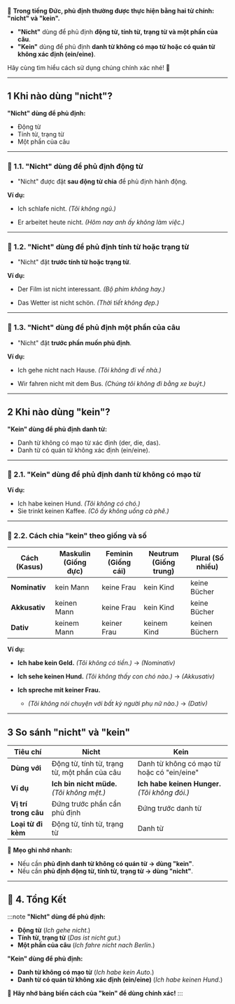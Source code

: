 📌 **Trong tiếng Đức, phủ định thường được thực hiện bằng hai từ chính: "nicht" và "kein".**  

 - **"Nicht"** dùng để phủ định **động từ, tính từ, trạng từ và một phần của câu**.  
 - **"Kein"** dùng để phủ định **danh từ không có mạo từ hoặc có quán từ không xác định (ein/eine)**.

Hãy cùng tìm hiểu cách sử dụng chúng chính xác nhé! 🚀

---

## **1️ Khi nào dùng "nicht"?**

**"Nicht" dùng để phủ định:**  

  - Động từ  
  - Tính từ, trạng từ  
  - Một phần của câu

---

### **📍 1.1. "Nicht" dùng để phủ định động từ**

- "Nicht" được đặt **sau động từ chia** để phủ định hành động.

**Ví dụ:**

- Ich schlafe nicht. 
	_(Tôi không ngủ.)_

- Er arbeitet heute nicht. 
	_(Hôm nay anh ấy không làm việc.)_

---

### **📍 1.2. "Nicht" dùng để phủ định tính từ hoặc trạng từ**

- "Nicht" đặt **trước tính từ hoặc trạng từ**.

**Ví dụ:**

- Der Film ist nicht interessant. 
	_(Bộ phim không hay.)_

- Das Wetter ist nicht schön. 
	_(Thời tiết không đẹp.)_

---

### **📍 1.3. "Nicht" dùng để phủ định một phần của câu**

- "Nicht" đặt **trước phần muốn phủ định**.

**Ví dụ:**

- Ich gehe nicht nach Hause. 
	_(Tôi không đi về nhà.)_

- Wir fahren nicht mit dem Bus. 
	_(Chúng tôi không đi bằng xe buýt.)_

---

## **2️ Khi nào dùng "kein"?**

**"Kein" dùng để phủ định danh từ:**  

- Danh từ không có mạo từ xác định (der, die, das).  
- Danh từ có quán từ không xác định (ein/eine).

---

### **📍 2.1. "Kein" dùng để phủ định danh từ không có mạo từ**

**Ví dụ:**

- Ich habe keinen Hund. 
	_(Tôi không có chó.)_
- Sie trinkt keinen Kaffee. 
	_(Cô ấy không uống cà phê.)_

---

### **📍 2.2. Cách chia "kein" theo giống và số**

|**Cách (Kasus)**|**Maskulin (Giống đực)**|**Feminin (Giống cái)**|**Neutrum (Giống trung)**|**Plural (Số nhiều)**|
|---|---|---|---|---|
|**Nominativ**|kein Mann|keine Frau|kein Kind|keine Bücher|
|**Akkusativ**|keinen Mann|keine Frau|kein Kind|keine Bücher|
|**Dativ**|keinem Mann|keiner Frau|keinem Kind|keinen Büchern|

**Ví dụ:**

- **Ich habe kein Geld.** 
	_(Tôi không có tiền.)_ → _(Nominativ)_

- **Ich sehe keinen Hund.** 
	_(Tôi không thấy con chó nào.)_ → _(Akkusativ)_

- **Ich spreche mit keiner Frau.** 
	- _(Tôi không nói chuyện với bất kỳ người phụ nữ nào.)_ → _(Dativ)_

---

## **3️ So sánh "nicht" và "kein"**

|**Tiêu chí**|**Nicht**|**Kein**|
|---|---|---|
|**Dùng với**|Động từ, tính từ, trạng từ, một phần của câu|Danh từ không có mạo từ hoặc có "ein/eine"|
|**Ví dụ**|**Ich bin nicht müde.** _(Tôi không mệt.)_|**Ich habe keinen Hunger.** _(Tôi không đói.)_|
|**Vị trí trong câu**|Đứng trước phần cần phủ định|Đứng trước danh từ|
|**Loại từ đi kèm**|Động từ, tính từ, trạng từ|Danh từ|

📌 **Mẹo ghi nhớ nhanh:**

- Nếu cần **phủ định danh từ không có quán từ → dùng "kein"**.
- Nếu cần **phủ định động từ, tính từ, trạng từ → dùng "nicht"**.

---

## **🎯 4. Tổng Kết**

:::note
**"Nicht" dùng để phủ định:**  

- **Động từ** (_Ich gehe nicht_.)  
- **Tính từ, trạng từ** (_Das ist nicht gut_.)  
- **Một phần của câu** (_Ich fahre nicht nach Berlin_.)

**"Kein" dùng để phủ định:**  
  
  - **Danh từ không có mạo từ** (_Ich habe kein Auto_.)  
  - **Danh từ có quán từ không xác định (ein/eine)** (_Ich habe keinen Hund_.)

📌 **Hãy nhớ bảng biến cách của "kein" để dùng chính xác!**
:::